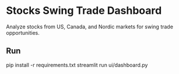 # Stocks Swing Trade Dashboard

Analyze stocks from US, Canada, and Nordic markets for swing trade opportunities.

## Run
pip install -r requirements.txt
streamlit run ui/dashboard.py
